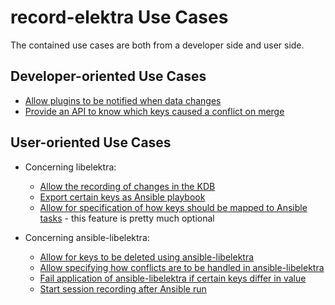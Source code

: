 # record-elektra Use Cases

The contained use cases are both from a developer side and user side.

## Developer-oriented Use Cases
- [Allow plugins to be notified when data changes](UC_change_notifications.md)
- [Provide an API to know which keys caused a conflict on merge](UC_cmerge_conflict_keys.md)
 
## User-oriented Use Cases 
- Concerning libelektra:
  - [Allow the recording of changes in the KDB](UC_record_changes.md)
  - [Export certain keys as Ansible playbook](UC_ansible_export.md)
  - [Allow for specification of how keys should be mapped to Ansible tasks](UC_ansible_specification.md) - this feature is pretty much optional
  
- Concerning ansible-libelektra:
  - [Allow for keys to be deleted using ansible-libelektra](UC_ansible-libelektra_remove_keys.md)
  - [Allow specifying how conflicts are to be handled in ansible-libelektra](UC_ansible-libelektra_merge_strategies.md)
  - [Fail application of ansible-libelektra if certain keys differ in value](UC_ansible-libelektra_marked_keys.md)
  - [Start session recording after Ansible run](UC_ansible-libelektra_start_recording.md)
  
